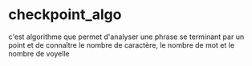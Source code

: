 # checkpoint_algo

c'est algorithme que permet d'analyser une phrase se terminant par un point et de connaître le nombre de caractère, le nombre de mot et le nombre de voyelle
